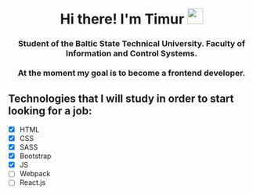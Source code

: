 <h1 align="center">
  Hi there! I'm Timur
  <img src="https://github.com/blackcater/blackcater/raw/main/images/Hi.gif" height="32"/>
</h1>
<h3 align="center">
  Student of the Baltic State Technical University. Faculty of Information and Control Systems.
  <br>
  <br>
  At the moment my goal is to become a frontend developer.
</h3>

## Technologies that I will study in order to start looking for a job:
- [x] HTML
- [x] CSS
- [x] SASS
- [x] Bootstrap
- [x] JS
- [ ] Webpack
- [ ] React.js

